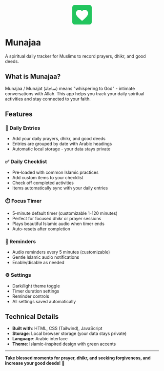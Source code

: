 <div align="center">
  <img src="src/assets/heart-logo.svg" alt="Munajaa" width="64" height="64">
</div>

# Munajaa

A spiritual daily tracker for Muslims to record prayers, dhikr, and good deeds.

## What is Munajaa?

Munajaa / Munajat (مناجاة) means "whispering to God" - intimate conversations with Allah. This app helps you track your daily spiritual activities and stay connected to your faith.

## Features

### 📝 Daily Entries
- Add your daily prayers, dhikr, and good deeds
- Entries are grouped by date with Arabic headings
- Automatic local storage - your data stays private

### ✅ Daily Checklist
- Pre-loaded with common Islamic practices
- Add custom items to your checklist
- Check off completed activities
- Items automatically sync with your daily entries

### ⏱️ Focus Timer
- 5-minute default timer (customizable 1-120 minutes)
- Perfect for focused dhikr or prayer sessions
- Plays beautiful Islamic audio when timer ends
- Auto-resets after completion

### 🔔 Reminders
- Audio reminders every 5 minutes (customizable)
- Gentle Islamic audio notifications
- Enable/disable as needed

### ⚙️ Settings
- Dark/light theme toggle
- Timer duration settings
- Reminder controls
- All settings saved automatically

## Technical Details

- **Built with**: HTML, CSS (Tailwind), JavaScript
- **Storage**: Local browser storage (your data stays private)
- **Language**: Arabic interface
- **Theme**: Islamic-inspired design with green accents

---

**Take blessed moments for prayer, dhikr, and seeking forgiveness, and increase your good deeds!** 🌿
